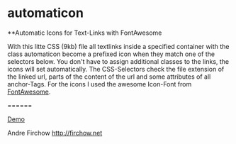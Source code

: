 automaticon
===========
**Automatic Icons for Text-Links with FontAwesome

With this litte CSS (9kb) file all textlinks inside a specified container with the class automaticon become a prefixed icon when they match one of the selectors below. You don't have to assign additional classes to the links, the icons will set automatically. The CSS-Selectors check the file extension of the linked url, parts of the content of the url and some attributes of all anchor-Tags. For the icons I used the awesome Icon-Font from [FontAwesome](http://fontawesome.io/).

======

[Demo](http://css.firchow.net/automaticons)


Andre Firchow
http://firchow.net
